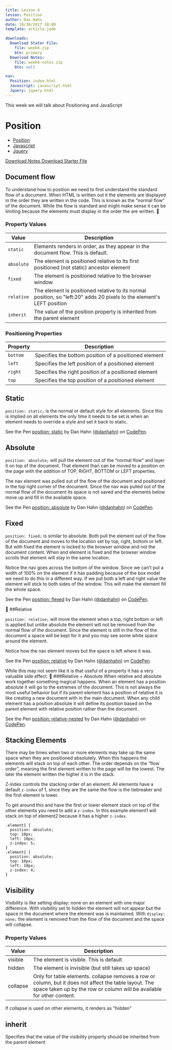 ```yaml
---
title: Lesson 6
lesson: Position
author: Dan Hahn
date: 10/30/2017 18:00
template: article.jade

downloads:
  Download Stater File:
    file: week6.zip
    btn: primary
  Download Notes:
    file: week6-notes.zip
    btn: null

nav:
  Position: index.html
  Javascript: javascript.html
  Jquery: jquery.html
---
```


This week we will talk about Positioning and JavaScript

<span class="more"></span>

# Position

* [Position]()
* [Javascript](javascript.html)
* [Jquery](jquery.html)

[Download Notes  <i class="icon-download-alt icon-white"></i>](week6-notes.zip)
[Download Starter File  <i class="icon-download-alt icon-white"></i>](week6.zip)

## Document flow

To understand how to position we need to first understand the standard flow of a document.  When HTML is written out it the elements are displayed in the order they are written in the code.  This is known as the “normal flow” of the document.  While the flow is standard and might make sense it can be limiting because the elements must display in the order the are written.

### Property Values

Value    | Description
---------|----------------------------------------------------------------------------------------------------------------------
`static`   | Elements renders in order, as they appear in the document flow. This is default.
`absolute` | The element is positioned relative to its first positioned (not static) ancestor element
`fixed`    | The element is positioned relative to the browser window
`relative` | The element is positioned relative to its normal position, so "left:20" adds 20 pixels to the element's LEFT position
`inherit`  | The value of the position property is inherited from the parent element

### Positioning Properties

Property | Description
---------|------------------------------------------------------
`bottom`   | Specifies the bottom position of a positioned element
`left`     | Specifies the left position of a positioned element
`right`    | Specifies the right position of a positioned element
`top`      | Specifies the top position of a positioned element

## Static
`position: static;` is the normal or default style for all elements.  Since this is implied on all elements the only time it needs to be set is when an element needs to override a style and set it back to static.

<p data-height="265" data-theme-id="light" data-slug-hash="rLvoNX" data-default-tab="css,result" data-user="danhahn" data-embed-version="2" class="codepen">See the Pen <a href="http://codepen.io/danhahn/pen/rLvoNX/">position: static</a> by Dan Hahn (<a href="http://codepen.io/danhahn">@danhahn</a>) on <a href="http://codepen.io">CodePen</a>.</p>
<script async src="//assets.codepen.io/assets/embed/ei.js"></script>


## Absolute
`position: absolute;` will pull the element out of the “normal flow” and layer it on top of the document.  That element than can be moved to a position on the page with the addition of TOP, RIGHT, BOTTOM or LEFT properties.

The nav element was pulled out of the flow of the document and positioned in the top right corner of the document.  Since the nav was pulled out of the normal flow of the document its space is not saved and the elements below move up and fill in the available space.

<p data-height="265" data-theme-id="light" data-slug-hash="dXZwPW" data-default-tab="css,result" data-user="danhahn" data-embed-version="2" class="codepen">See the Pen <a href="http://codepen.io/danhahn/pen/dXZwPW/">position: absolute</a> by Dan Hahn (<a href="http://codepen.io/danhahn">@danhahn</a>) on <a href="http://codepen.io">CodePen</a>.</p>
<script async src="//assets.codepen.io/assets/embed/ei.js"></script>


## Fixed
`position: fixed;` is similar to absolute.  Both pull the element out of the flow of the document and moves to the location set by top, right, bottom or left.  But with fixed the element is locked to the browser window and not the document content.  When and element is fixed and the browser window scrolls that element will stay in the same location.  

Notice the nav goes across the bottom of the window.  Since we can’t put a width of 100% on the element if it has padding because of the box model we need to do this in a different way.  If we put both a left and right value the element will stick to both sides of the window. This will make the element fill the whole space.


<p data-height="265" data-theme-id="light" data-slug-hash="xOjmwE" data-default-tab="css,result" data-user="danhahn" data-embed-version="2" class="codepen">See the Pen <a href="http://codepen.io/danhahn/pen/xOjmwE/">position: flexed</a> by Dan Hahn (<a href="http://codepen.io/danhahn">@danhahn</a>) on <a href="http://codepen.io">CodePen</a>.</p>
<script async src="//assets.codepen.io/assets/embed/ei.js"></script>


##Relative

`position: relative;` will move the element when a top, right bottom or left is applied but unlike absolute the element will not be removed from the normal flow of the document.  Since the element is still in the flow of the document a space will be kept for it and you may see some white space around the element.

Notice how the nav element moves but the space is left where it was.  


<p data-height="265" data-theme-id="light" data-slug-hash="bZrOVQ" data-default-tab="css,result" data-user="danhahn" data-embed-version="2" class="codepen">See the Pen <a href="http://codepen.io/danhahn/pen/bZrOVQ/">position: relative</a> by Dan Hahn (<a href="http://codepen.io/danhahn">@danhahn</a>) on <a href="http://codepen.io">CodePen</a>.</p>
<script async src="//assets.codepen.io/assets/embed/ei.js"></script>

While this may not seem like it is that useful of a property it has a very valuable side effect.

###Relative + Absolute
When relative and absolute work together something magical happens.  When an element has a position absolute it will go to the extremes of the document.  This is not always the most useful behavior but if its parent element has a position of relative it is like creating a new document with in the main document. When any child element has a position absolute it will define its position based on the parent element with relative position rather than the document.

<p data-height="265" data-theme-id="light" data-slug-hash="GqdPox" data-default-tab="css,result" data-user="danhahn" data-embed-version="2" class="codepen">See the Pen <a href="http://codepen.io/danhahn/pen/GqdPox/">position: relative-nested</a> by Dan Hahn (<a href="http://codepen.io/danhahn">@danhahn</a>) on <a href="http://codepen.io">CodePen</a>.</p>
<script async src="//assets.codepen.io/assets/embed/ei.js"></script>


## Stacking Elements
There may be times when two or more elements may take up the same space when they are positioned absolutely.  When this happens the elements will stack on top of each other.  The order depends on the “flow order”, meaning the first element written to the page will be the lowest.  The later the element written the higher it is in the stack.

Z-index controls the stacking order of an element. All elements have a default `z-index` of 1, since they are the same the flow is the tiebreaker and the first element is lower.

To get around this and have the first or lower element stack on top of the other elements you need to add a `z-index`. In this example element1 will stack on top of element2 because it has a higher `z-index`.

```
.element1 {
  position: absolute;
  top: 10px;
  left: 10px;
  z-index: 5;
}
.element2 {
  position: absolute;
  top: 10px;
  left: 10px;
  z-index: 4;
}
```

## Visibility

Visibility is like setting display: none on an element with one major difference. With visibility set to hidden the element will not appear but the space in the document where the element was is maintained. With `display: none;` the element is removed from the flow of the document and the space will collapse.

### Property Values

Value    | Description
---------|---------------------------------------------------------------------------------------------------------------------------------------------------------------------------------
visible  | The element is visible. This is default
hidden   | The element is invisible (but still takes up space)
collapse | Only for table elements. collapse removes a row or column, but it does not affect the table layout. The space taken up by the row or column will be available for other content.

If collapse is used on other elements, it renders as "hidden"

## inherit
Specifies that the value of the visibility property should be inherited from the parent element
